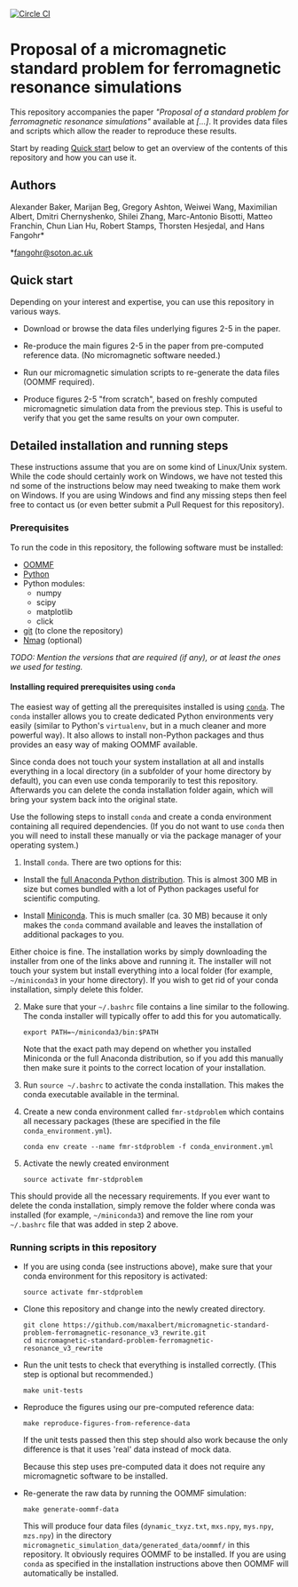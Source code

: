 [![Circle CI](https://circleci.com/gh/maxalbert/micromagnetic-standard-problem-ferromagnetic-resonance_v3_rewrite.svg?style=shield&circle-token=:circle-token)](https://circleci.com/gh/maxalbert/micromagnetic-standard-problem-ferromagnetic-resonance_v3_rewrite)

# Proposal of a micromagnetic standard problem for ferromagnetic resonance simulations

This repository accompanies the paper _"Proposal of a standard problem for ferromagnetic resonance simulations"_ available at _[...]_.
It provides data files and scripts which allow the reader to reproduce these results.

Start by reading [Quick start](#quick-start) below to get an overview of the contents of this repository and how you can use it.

## Authors
Alexander Baker, Marijan Beg, Gregory Ashton, Weiwei Wang,
Maximilian Albert, Dmitri Chernyshenko, Shilei Zhang, Marc-Antonio Bisotti, Matteo Franchin,
Chun Lian Hu, Robert Stamps, Thorsten Hesjedal, and Hans Fangohr*

*fangohr@soton.ac.uk


## Quick start

Depending on your interest and expertise, you can use this repository in various ways.

- Download or browse the data files underlying figures 2-5 in the paper.

- Re-produce the main figures 2-5 in the paper from pre-computed reference data. (No micromagnetic software needed.)

- Run our micromagnetic simulation scripts to re-generate the data files (OOMMF required).

- Produce figures 2-5 "from scratch", based on freshly computed micromagnetic simulation data from the previous step.
  This is useful to verify that you get the same results on your own computer.


## Detailed installation and running steps

These instructions assume that you are on some kind of Linux/Unix system.
While the code should certainly work on Windows, we have not tested this
nd some of the instructions below may need tweaking to make them work on
Windows. If you are using Windows and find any missing steps then feel
free to contact us (or even better submit a Pull Request for this
repository).

### Prerequisites

To run the code in this repository, the following software must be installed:

* [OOMMF](http://math.nist.gov/oommf/)
* [Python](https://www.python.org)
* Python modules:
  * numpy
  * scipy
  * matplotlib
  * click
* [git](https://git-scm.com/) (to clone the repository) 
* [Nmag](http://nmag.soton.ac.uk/nmag/) (optional)

_TODO: Mention the versions that are required (if any), or at least the ones we used for testing._

#### Installing required prerequisites using `conda`

The easiest way of getting all the prerequisites installed is using [`conda`](http://conda.pydata.org/docs/).
The `conda` installer allows you to create dedicated Python environments very easily
(similar to Python's `virtualenv`, but in a much cleaner and more powerful way).
It also allows to install non-Python packages and thus provides an easy way of making OOMMF available.

Since conda does not touch your system installation at all and installs everything in a local directory
(in a subfolder of your home directory by default), you can even use conda temporarily to test this
repository. Afterwards you can delete the conda installation folder again, which will bring your system
back into the original state.

Use the following steps to install `conda` and create a conda environment containing all required
dependencies. (If you do not want to use `conda` then you will need to install these manually or
via the package manager of your operating system.)

1. Install `conda`. There are two options for this:

  - Install the [full Anaconda Python distribution](https://www.continuum.io/downloads).
    This is almost 300 MB in size but comes bundled with a lot of Python packages useful for scientific computing.

  - Install [Miniconda](http://conda.pydata.org/miniconda.html). This is much smaller (ca. 30 MB)  because it only
    makes the `conda` command available and leaves the installation of additional packages to you.

  Either choice is fine. The installation works by simply downloading the installer from one of the links above
  and running it. The installer will not touch your system but install everything into a local folder
  (for example, `~/miniconda3` in your home directory). If you wish to get rid of your conda installation,
  simply delete this folder.

2. Make sure that your `~/.bashrc` file contains a  line similar to the following. The conda installer will
   typically offer to add this for you automatically.

       export PATH=~/miniconda3/bin:$PATH

   Note that the exact path may depend on whether you installed Miniconda or the full Anaconda distribution,
   so if you add this manually then make sure it points to the correct location of your installation.

3. Run `source ~/.bashrc` to activate the conda installation. This makes the conda executable available in the terminal.

4. Create a new conda environment called `fmr-stdproblem` which contains all necessary packages (these are specified in the file `conda_environment.yml`).

       conda env create --name fmr-stdproblem -f conda_environment.yml

5. Activate the newly created environment

       source activate fmr-stdproblem

This should provide all the necessary requirements. If you ever want to delete the conda installation,
simply remove the folder where conda was installed (for example, `~/miniconda3`) and remove the line
rom your `~/.bashrc` file that was added in step 2 above.


### Running scripts in this repository

- If you are using conda (see instructions above), make sure that your conda environment for this repository is activated:

      source activate fmr-stdproblem

- Clone this repository and change into the newly created directory.

      git clone https://github.com/maxalbert/micromagnetic-standard-problem-ferromagnetic-resonance_v3_rewrite.git
      cd micromagnetic-standard-problem-ferromagnetic-resonance_v3_rewrite

- Run the unit tests to check that everything is installed correctly. (This step is optional but recommended.)

      make unit-tests

- Reproduce the figures using our pre-computed reference data:

      make reproduce-figures-from-reference-data

  If the unit tests passed then this step should also work because the
  only difference is that it uses 'real' data instead of mock data.

  Because this step uses pre-computed data it does not require any
  micromagnetic software to be installed.

- Re-generate the raw data by running the OOMMF simulation:

      make generate-oommf-data

  This will produce four data files (`dynamic_txyz.txt`, `mxs.npy`, `mys.npy`, `mzs.npy`)
  in the directory `micromagnetic_simulation_data/generated_data/oommf/` in this repository.
  It obviously requires OOMMF to be installed. If you are using `conda` as specified in
  the installation instructions above then OOMMF will automatically be installed.
